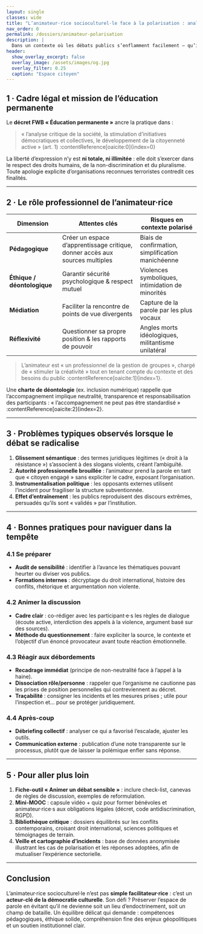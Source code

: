 ```yaml
---
layout: single
classes: wide
title: "L’animateur·rice socioculturel·le face à la polarisation : analyse critique et bonnes pratiques"
nav_order: 0
permalink: /dossiers/animateur-polarisation
description: |
  Dans un contexte où les débats publics s’enflamment facilement – qu’il s’agisse du conflit israélo-palestinien, de la transition climatique ou de la crise sociale – le rôle de l’animateur·rice d’éducation permanente se complexifie. Cette note propose un cadre d’analyse et des pistes d’action pour rester fidèle à la mission d’émancipation, tout en préservant l’éthique, la sécurité des publics et les valeurs démocratiques.
header:
  show_overlay_excerpt: false
  overlay_image: /assets/images/og.jpg
  overlay_filter: 0.25
  caption: "Espace citoyen"
---
```


## 1 ·  Cadre légal et mission de l’éducation permanente  

Le **décret FWB « Éducation permanente »** ancre la pratique dans :  
> « l’analyse critique de la société, la stimulation d’initiatives démocratiques et collectives, le développement de la citoyenneté active » (art. 1) :contentReference[oaicite:0]{index=0}  

La liberté d’expression n’y est **ni totale, ni illimitée** : elle doit s’exercer dans le respect des droits humains, de la non-discrimination et du pluralisme. Toute apologie explicite d’organisations reconnues terroristes contredit ces finalités.

---

## 2 ·  Le rôle professionnel de l’animateur·rice  

| Dimension | Attentes clés | Risques en contexte polarisé |
|-----------|--------------|------------------------------|
| **Pédagogique** | Créer un espace d’apprentissage critique, donner accès aux sources multiples | Biais de confirmation, simplification manichéenne |
| **Éthique / déontologique** | Garantir sécurité psychologique & respect mutuel | Violences symboliques, intimidation de minorités |
| **Médiation** | Faciliter la rencontre de points de vue divergents | Capture de la parole par les plus vocaux |
| **Réflexivité** | Questionner sa propre position & les rapports de pouvoir | Angles morts idéologiques, militantisme unilatéral |

> L’animateur est « un professionnel de la gestion de groupes », chargé de « stimuler la créativité » tout en tenant compte du contexte et des besoins du public :contentReference[oaicite:1]{index=1}.

Une **charte de déontologie** (ex. inclusion numérique) rappelle que l’accompagnement implique neutralité, transparence et responsabilisation des participants : « l’accompagnement ne peut pas être standardisé » :contentReference[oaicite:2]{index=2}.

---

## 3 ·  Problèmes typiques observés lorsque le débat se radicalise  

1. **Glissement sémantique** : des termes juridiques légitimes (« droit à la résistance ») s’associent à des slogans violents, créant l’ambiguïté.  
2. **Autorité professionnelle brouillée** : l’animateur prend la parole en tant que « citoyen engagé » sans expliciter le cadre, exposant l’organisation.  
3. **Instrumentalisation politique** : les opposants externes utilisent l’incident pour fragiliser la structure subventionnée.  
4. **Effet d’entraînement** : les publics reproduisent des discours extrêmes, persuadés qu’ils sont « validés » par l’institution.

---

## 4 ·  Bonnes pratiques pour naviguer dans la tempête  

### 4.1 Se préparer  
* **Audit de sensibilité** : identifier à l’avance les thématiques pouvant heurter ou diviser vos publics.  
* **Formations internes** : décryptage du droit international, histoire des conflits, rhétorique et argumentation non violente.

### 4.2 Animer la discussion  
* **Cadre clair** : co-rédiger avec les participant·e·s les règles de dialogue (écoute active, interdiction des appels à la violence, argument basé sur des sources).  
* **Méthode du questionnement** : faire expliciter la source, le contexte et l’objectif d’un énoncé provocateur avant toute réaction émotionnelle.

### 4.3 Réagir aux débordements  
* **Recadrage immédiat** (principe de non-neutralité face à l’appel à la haine).  
* **Dissociation rôle/personne** : rappeler que l’organisme ne cautionne pas les prises de position personnelles qui contreviennent au décret.  
* **Traçabilité** : consigner les incidents et les mesures prises ; utile pour l’inspection et… pour se protéger juridiquement.

### 4.4 Après-coup  
* **Débriefing collectif** : analyser ce qui a favorisé l’escalade, ajuster les outils.  
* **Communication externe** : publication d’une note transparente sur le processus, plutôt que de laisser la polémique enfler sans réponse.

---

## 5 ·  Pour aller plus loin  

1. **Fiche-outil « Animer un débat sensible »** : inclure check-list, canevas de règles de discussion, exemples de reformulation.  
2. **Mini-MOOC** : capsule vidéo + quiz pour former bénévoles et animateur·rice·s aux obligations légales (décret, code antidiscrimination, RGPD).  
3. **Bibliothèque critique** : dossiers équilibrés sur les conflits contemporains, croisant droit international, sciences politiques et témoignages de terrain.  
4. **Veille et cartographie d’incidents** : base de données anonymisée illustrant les cas de polarisation et les réponses adoptées, afin de mutualiser l’expérience sectorielle.

---

## Conclusion  

L’animateur·rice socioculturel·le n’est pas **simple facilitateur·rice** : c’est un **acteur-clé de la démocratie culturelle**. Son défi ? Préserver l’espace de parole en évitant qu’il ne devienne soit un lieu d’endoctrinement, soit un champ de bataille. Un équilibre délicat qui demande : compétences pédagogiques, éthique solide, compréhension fine des enjeux géopolitiques et un soutien institutionnel clair.  
